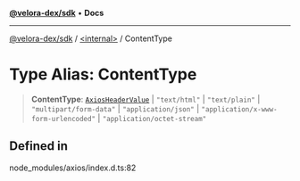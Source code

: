 [**@velora-dex/sdk**](../../README.md) • **Docs**

***

[@velora-dex/sdk](../../globals.md) / [\<internal\>](../README.md) / ContentType

# Type Alias: ContentType

> **ContentType**: [`AxiosHeaderValue`](AxiosHeaderValue.md) \| `"text/html"` \| `"text/plain"` \| `"multipart/form-data"` \| `"application/json"` \| `"application/x-www-form-urlencoded"` \| `"application/octet-stream"`

## Defined in

node\_modules/axios/index.d.ts:82
